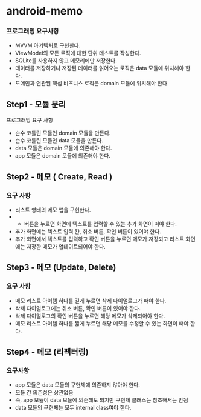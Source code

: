 # android-memo

### 프로그래밍 요구사항
- MVVM 아키텍처로 구현한다.
- ViewModel의 모든 로직에 대한 단위 테스트를 작성한다.
- SQLite를 사용하지 않고 메모리에만 저장한다.
- 데이터를 저장하거나 저장된 데이터를 읽어오는 로직은 data 모듈에 위치해야 한다.
- 도메인과 연관된 핵심 비즈니스 로직은 domain 모듈에 위치해야 한다

## Step1 - 모듈 분리

프로그래밍 요구 사항
- 순수 코틀린 모듈인 domain 모듈을 만든다.
- 순수 코틀린 모듈인 data 모듈을 만든다.
- data 모듈은 domain 모듈에 의존해야 한다.
- app 모듈은 domain 모듈에 의존해야 한다.

## Step2 - 메모 ( Create, Read )

### 요구 사항
- 리스트 형태의 메모 앱을 구현한다.
- + 버튼을 누르면 화면에 텍스트를 입력할 수 있는 추가 화면이 떠야 한다.
- 추가 화면에는 텍스트 입력 칸, 취소 버튼, 확인 버튼이 있어야 한다.
- 추가 화면에서 텍스트를 입력하고 확인 버튼을 누르면 메모가 저장되고 리스트 화면에는 저장한 메모가 업데이트되어야 한다.


## Step3 - 메모 (Update, Delete)

### 요구 사항
- 메모 리스트 아이템 하나를 길게 누르면 삭제 다이얼로그가 떠야 한다.
- 삭제 다이얼로그에는 취소 버튼, 확인 버튼이 있어야 한다.
- 삭제 다이얼로그의 확인 버튼을 누르면 해당 메모가 삭제되어야 한다.
- 메모 리스트 아이템 하나를 짧게 누르면 해당 메모를 수정할 수 있는 화면이 떠야 한다.

## Step4 - 메모 (리팩터링)

### 요구사항
- app 모듈은 data 모듈의 구현체에 의존하지 않아야 한다.
- 모듈 간 의존성은 상관없음
- 즉, app 모듈이 data 모듈에 의존해도 되지만 구현체 클래스는 참조해서는 안됨
- data 모듈의 구현체는 모두 internal class여야 한다.

